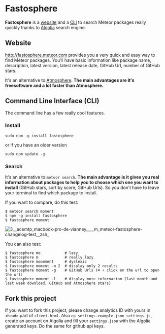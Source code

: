 # Fastosphere

**Fastosphere** is a [website](http://fastosphere.meteorapp.com) and a [CLI](http://en.wikipedia.org/wiki/Command-line_interface) to search Meteor packages really quickly thanks to [Algolia](http://algolia.com) search engine.

## Website

http://fastosphere.meteor.com provides you a very quick and easy way to find Meteor packages. You'll have basic information like package name, description, latest version, latest release date, GitHub Url, number of GitHub stars.

It's an alternative to [Atmosphere](https://atmospherejs.com). **The main advantages are it's freesoftware and a lot faster than Atmosphere.**

## Command Line Interface (CLI)

The command line has a few really cool features.

### Install

    sudo npm -g install fastosphere

or if you have an older version

    sudo npm update -g

### Search

It's an alternative to `meteor search`. **The main advantage is it gives you real information about packages to help you to choose which one you want to install** (GitHub stars, sort by score, GitHub Urls). So you don't have to leave your terminal to find which package to install.

If you want to compare, do this test:

    $ meteor search moment
    $ npm -g install fastosphere
    $ fastosphere moment

![3__acemtp_macbook-pro-de-vianney____m_meteor-fastosphere-changelog-test__zsh_](https://cloud.githubusercontent.com/assets/103561/5565008/f89a4d1c-8ede-11e4-8baf-1ff3d667e907.png)

You can also test:

    $ fastosphere mo           # lazy
    $ fastosphere m            # really lazy
    $ fastosphere moomment     # dyslexic
    $ fastosphere moment -n 2  # display only 2 results
    $ fastosphere moment -g    # GitHub Urls (⌘ + click on the url to open the url)
    $ fastosphere moment -l    # display more information (last month and last week download, GitHub and Atmosphere stars)

## Fork this project

If you want to fork this project, please change analytics ID with yours in `<head>` part of `client.html`. Also `cp settings.example.json settings.js`, create an account on Algolia and fill your `settings.json` with the Algolia generated keys. Do the same for github api keys.
